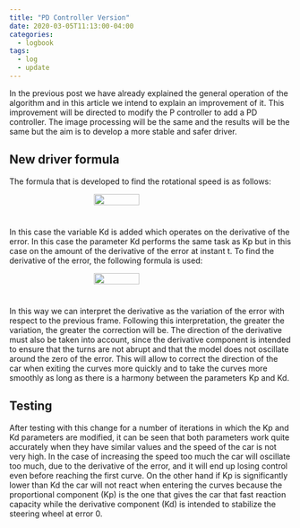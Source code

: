 ```yaml
---
title: "PD Controller Version"
date: 2020-03-05T11:13:00-04:00
categories:
  - logbook
tags:
  - log
  - update
---
```


In the previous post we have already explained the general operation of the algorithm and in this article we intend to explain an improvement of it. This improvement will be directed to modify the P controller to add a PD controller. The image processing will be the same and the results will be the same but the aim is to develop a more stable and safer driver.

## New driver formula

The formula that is developed to find the rotational speed is as follows:

<div style="display: flex; padding-bottom: 25px">
  <img src="{{site.site_url}}/assets/equations/pd-equation.png" width="40%" style="margin: auto">
</div>

In this case the variable Kd is added which operates on the derivative of the error. In this case the parameter Kd performs the same task as Kp but in this case on the amount of the derivative of the error at instant t. To find the derivative of the error, the following formula is used:

<div style="display: flex; padding-bottom: 25px">
  <img src="{{site.site_url}}/assets/equations/pd-error.png" width="40%" style="margin: auto">
</div>

In this way we can interpret the derivative as the variation of the error with respect to the previous frame. Following this interpretation, the greater the variation, the greater the correction will be. The direction of the derivative must also be taken into account, since the derivative component is intended to ensure that the turns are not abrupt and that the model does not oscillate around the zero of the error. This will allow to correct the direction of the car when exiting the curves more quickly and to take the curves more smoothly as long as there is a harmony between the parameters Kp and Kd.

## Testing

After testing with this change for a number of iterations in which the Kp and Kd parameters are modified, it can be seen that both parameters work quite accurately when they have similar values and the speed of the car is not very high. In the case of increasing the speed too much the car will oscillate too much, due to the derivative of the error, and it will end up losing control even before reaching the first curve. On the other hand if Kp is significantly lower than Kd the car will not react when entering the curves because the proportional component (Kp) is the one that gives the car that fast reaction capacity while the derivative component (Kd) is intended to stabilize the steering wheel at error 0.
